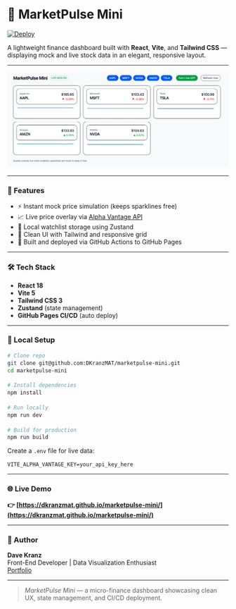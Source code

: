 # 🧭 MarketPulse Mini

[![Deploy](https://img.shields.io/badge/Live%20Demo-MarketPulse%20Mini-1E90FF?style=for-the-badge&logo=githubpages)](https://dkranzmat.github.io/marketpulse-mini/)

A lightweight finance dashboard built with **React**, **Vite**, and **Tailwind CSS** — displaying mock and live stock data in an elegant, responsive layout.

---

![MarketPulse Mini Screenshot](market-pulse.png)

---

### 🚀 Features
- ⚡ Instant mock price simulation (keeps sparklines free)
- 📈 Live price overlay via [Alpha Vantage API](https://www.alphavantage.co/)
- 💾 Local watchlist storage using Zustand
- 🎨 Clean UI with Tailwind and responsive grid
- 🧠 Built and deployed via GitHub Actions to GitHub Pages

---

### 🛠️ Tech Stack
- **React 18**
- **Vite 5**
- **Tailwind CSS 3**
- **Zustand** (state management)
- **GitHub Pages CI/CD** (auto deploy)

---

### 🔧 Local Setup
```bash
# Clone repo
git clone git@github.com:DKranzMAT/marketpulse-mini.git
cd marketpulse-mini

# Install dependencies
npm install

# Run locally
npm run dev

# Build for production
npm run build
```

Create a `.env` file for live data:
```
VITE_ALPHA_VANTAGE_KEY=your_api_key_here
```

---

### 🌐 Live Demo
**👉 [https://dkranzmat.github.io/marketpulse-mini/](https://dkranzmat.github.io/marketpulse-mini/)**

---

### 🧰 Author
**Dave Kranz**  
Front-End Developer | Data Visualization Enthusiast  
[Portfolio](https://davidkranzwordpress.com)

---

> _MarketPulse Mini_ — a micro-finance dashboard showcasing clean UX, state management, and CI/CD deployment.
